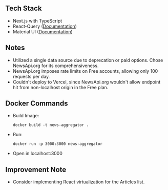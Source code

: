 ## Tech Stack
- Next.js with TypeScript
- React-Query ([Documentation](https://tanstack.com/query/latest/))
- Material UI ([Documentation](https://mui.com/))

## Notes
- Utilized a single data source due to deprecation or paid options. Chose NewsApi.org for its comprehensiveness.
- NewsApi.org imposes rate limits on Free accounts, allowing only 100 requests per day.
- Couldn't deploy to Vercel, since NewsApi.org wouldn't allow endpoint hit from non-localhost origin in the Free plan.

## Docker Commands
- Build Image:
    ```
    docker build -t news-aggregator .
    ```
- Run:
    ```
    docker run -p 3000:3000 news-aggregator
    ```
- Open in localhost:3000

## Improvement Note
- Consider implementing React virtualization for the Articles list.